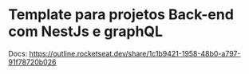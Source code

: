 # Template para projetos Back-end com NestJs e graphQL

Docs: https://outline.rocketseat.dev/share/1c1b9421-1958-48b0-a797-91f78720b026
